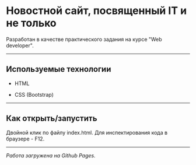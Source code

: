 # Новостной сайт, посвященный IT и не только

Разработан в качестве практического задания на курсе "Web developer".

---

## Используемые технологии

- HTML

- CSS (Bootstrap)

---

## Как открыть/запустить

Двойной клик по файлу index.html. Для инспектирования кода в браузере - F12.

---

_Работа загружена на Github Pages._
